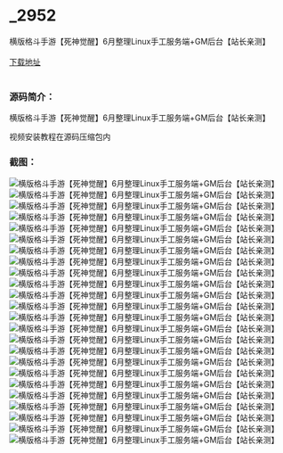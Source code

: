 # _2952
横版格斗手游【死神觉醒】6月整理Linux手工服务端+GM后台【站长亲测】
<br/></br>
[下载地址](https://www.uuid2.com/2952.html "下载地址")
<br/></br>
<h3>源码简介：</h3>
<p>横版格斗手游【死神觉醒】6月整理Linux手工服务端+GM后台【站长亲测】<p>
<p>视频安装教程在源码压缩包内<p>
<h3>截图：</h3>
<img src="https://www.uuid2.com/wp-content/uploads/img/202205/4c5ddab798.jpg" alt="横版格斗手游【死神觉醒】6月整理Linux手工服务端+GM后台【站长亲测】"><img src="https://www.uuid2.com/wp-content/uploads/img/202205/4c5ddab135.jpg" alt="横版格斗手游【死神觉醒】6月整理Linux手工服务端+GM后台【站长亲测】"><img src="https://www.uuid2.com/wp-content/uploads/img/202205/b3c7bc9762.jpg" alt="横版格斗手游【死神觉醒】6月整理Linux手工服务端+GM后台【站长亲测】"><img src="https://www.uuid2.com/wp-content/uploads/img/202205/b3c7bc9103.jpg" alt="横版格斗手游【死神觉醒】6月整理Linux手工服务端+GM后台【站长亲测】"><img src="https://www.uuid2.com/wp-content/uploads/img/202205/b3c7bc9354.jpg" alt="横版格斗手游【死神觉醒】6月整理Linux手工服务端+GM后台【站长亲测】"><img src="https://www.uuid2.com/wp-content/uploads/img/202205/b3c7bc9217.jpg" alt="横版格斗手游【死神觉醒】6月整理Linux手工服务端+GM后台【站长亲测】"><img src="https://www.uuid2.com/wp-content/uploads/img/202205/b3c7bc9415.jpg" alt="横版格斗手游【死神觉醒】6月整理Linux手工服务端+GM后台【站长亲测】"><img src="https://www.uuid2.com/wp-content/uploads/img/202205/b3c7bc9359.jpg" alt="横版格斗手游【死神觉醒】6月整理Linux手工服务端+GM后台【站长亲测】"><img src="https://www.uuid2.com/wp-content/uploads/img/202205/b3c7bc9410.jpg" alt="横版格斗手游【死神觉醒】6月整理Linux手工服务端+GM后台【站长亲测】"><img src="https://www.uuid2.com/wp-content/uploads/img/202205/94a5731806.jpg" alt="横版格斗手游【死神觉醒】6月整理Linux手工服务端+GM后台【站长亲测】"><img src="https://www.uuid2.com/wp-content/uploads/img/202205/94a5731729.jpg" alt="横版格斗手游【死神觉醒】6月整理Linux手工服务端+GM后台【站长亲测】"><img src="https://www.uuid2.com/wp-content/uploads/img/202205/94a5731672.jpg" alt="横版格斗手游【死神觉醒】6月整理Linux手工服务端+GM后台【站长亲测】"><img src="https://www.uuid2.com/wp-content/uploads/img/202205/94a5731684.jpg" alt="横版格斗手游【死神觉醒】6月整理Linux手工服务端+GM后台【站长亲测】"><img src="https://www.uuid2.com/wp-content/uploads/img/202205/94a5731566.jpg" alt="横版格斗手游【死神觉醒】6月整理Linux手工服务端+GM后台【站长亲测】"><img src="https://www.uuid2.com/wp-content/uploads/img/202205/94a5731613.jpg" alt="横版格斗手游【死神觉醒】6月整理Linux手工服务端+GM后台【站长亲测】"><img src="https://www.uuid2.com/wp-content/uploads/img/202205/94a5731771.jpg" alt="横版格斗手游【死神觉醒】6月整理Linux手工服务端+GM后台【站长亲测】"><img src="https://www.uuid2.com/wp-content/uploads/img/202205/368b3c3717.jpg" alt="横版格斗手游【死神觉醒】6月整理Linux手工服务端+GM后台【站长亲测】"><img src="https://www.uuid2.com/wp-content/uploads/img/202205/368b3c3680.jpg" alt="横版格斗手游【死神觉醒】6月整理Linux手工服务端+GM后台【站长亲测】"><img src="https://www.uuid2.com/wp-content/uploads/img/202205/368b3c3968.jpg" alt="横版格斗手游【死神觉醒】6月整理Linux手工服务端+GM后台【站长亲测】"><img src="https://www.uuid2.com/wp-content/uploads/img/202205/368b3c3752.jpg" alt="横版格斗手游【死神觉醒】6月整理Linux手工服务端+GM后台【站长亲测】"><img src="https://www.uuid2.com/wp-content/uploads/img/202205/368b3c3860.jpg" alt="横版格斗手游【死神觉醒】6月整理Linux手工服务端+GM后台【站长亲测】"><img src="https://www.uuid2.com/wp-content/uploads/img/202205/368b3c3633.jpg" alt="横版格斗手游【死神觉醒】6月整理Linux手工服务端+GM后台【站长亲测】"><img src="https://www.uuid2.com/wp-content/uploads/img/202205/368b3c3216.jpg" alt="横版格斗手游【死神觉醒】6月整理Linux手工服务端+GM后台【站长亲测】"><img src="https://www.uuid2.com/wp-content/uploads/img/202205/ade77e8477.jpg" alt="横版格斗手游【死神觉醒】6月整理Linux手工服务端+GM后台【站长亲测】">
